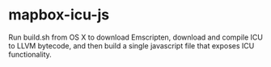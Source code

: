 # mapbox-icu-js

Run build.sh from OS X to download Emscripten, download and compile ICU to LLVM bytecode, and then build a single javascript file that exposes ICU functionality.
